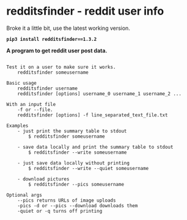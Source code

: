 # redditsfinder - reddit user info

Broke it a little bit, use the latest working version. 

**`pip3 install redditsfinder==1.3.2`**

**A program to get reddit user post data.**

```Running redditsfinder

Test it on a user to make sure it works.
    redditsfinder someusername

Basic usage
    redditsfinder username
    redditsfinder [options] username_0 username_1 username_2 ...

With an input file
    -f or --file.
    redditsfinder [options] -f line_separated_text_file.txt

Examples
    - just print the summary table to stdout
        $ redditsfinder someusername

    - save data locally and print the summary table to stdout
        $ redditsfinder --write someusername

    - just save data locally without printing
        $ redditsfinder --write --quiet someusername

    - download pictures
        $ redditsfinder --pics someusername

Optional args
    --pics returns URLs of image uploads
    -pics -d or --pics --download downloads them
    -quiet or -q turns off printing
```
